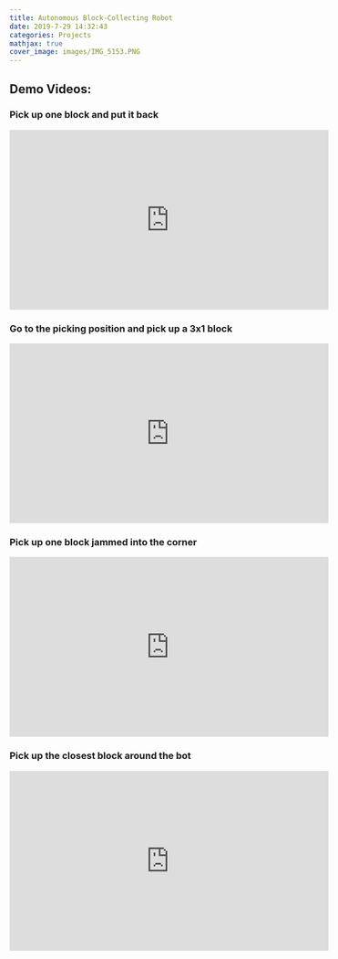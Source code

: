 ```yaml
---
title: Autonomous Block-Collecting Robot
date: 2019-7-29 14:32:43
categories: Projects
mathjax: true
cover_image: images/IMG_5153.PNG
---
```


## Demo Videos:

### Pick up one block and put it back
<iframe width="560" height="315" src="https://www.youtube.com/embed/vujirtxVxog" frameborder="0" allow="accelerometer; autoplay; encrypted-media; gyroscope; picture-in-picture" allowfullscreen></iframe>

### Go to the picking position and pick up a 3x1 block
<iframe width="560" height="315" src="https://www.youtube.com/embed/q9pwymY6sSU" frameborder="0" allow="accelerometer; autoplay; encrypted-media; gyroscope; picture-in-picture" allowfullscreen></iframe>

### Pick up one block jammed into the corner
<iframe width="560" height="315" src="https://www.youtube.com/embed/vFoHoYF92iw" frameborder="0" allow="accelerometer; autoplay; encrypted-media; gyroscope; picture-in-picture" allowfullscreen></iframe>

### Pick up the closest block around the bot
<iframe width="560" height="315" src="https://www.youtube.com/embed/0mlsOZvbqoQ" frameborder="0" allow="accelerometer; autoplay; encrypted-media; gyroscope; picture-in-picture" allowfullscreen></iframe>